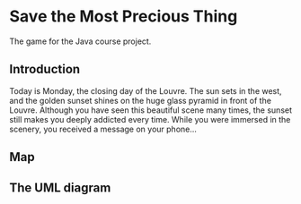 # Save the Most Precious Thing
The game for the Java course project.

## Introduction
Today is Monday, the closing day of the Louvre. The sun sets in the west, and the golden sunset shines on the huge glass pyramid in front of the Louvre. Although you have seen this beautiful scene many times, the sunset still makes you deeply addicted every time. While you were immersed in the scenery, you received a message on your phone...

## Map

## The UML diagram
